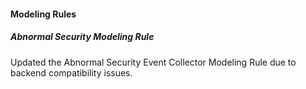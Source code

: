 
#### Modeling Rules

##### Abnormal Security Modeling Rule

Updated the Abnormal Security Event Collector Modeling Rule due to backend compatibility issues.